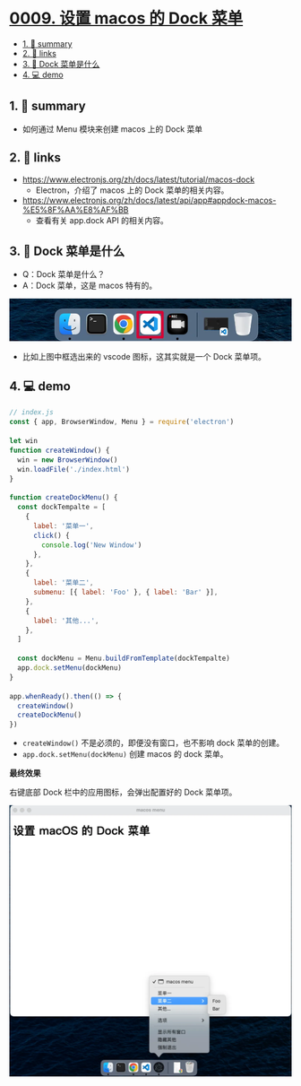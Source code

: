 # [0009. 设置 macos 的 Dock 菜单](https://github.com/Tdahuyou/electron/tree/main/0009.%20%E8%AE%BE%E7%BD%AE%20macos%20%E7%9A%84%20Dock%20%E8%8F%9C%E5%8D%95)

<!-- region:toc -->
- [1. 📝 summary](#1--summary)
- [2. 🔗 links](#2--links)
- [3. 📒 Dock 菜单是什么](#3--dock-菜单是什么)
- [4. 💻 demo](#4--demo)
<!-- endregion:toc -->
## 1. 📝 summary
- 如何通过 Menu 模块来创建 macos 上的 Dock 菜单

## 2. 🔗 links

- https://www.electronjs.org/zh/docs/latest/tutorial/macos-dock
  - Electron，介绍了 macos 上的 Dock 菜单的相关内容。
- https://www.electronjs.org/zh/docs/latest/api/app#appdock-macos-%E5%8F%AA%E8%AF%BB
  - 查看有关 app.dock API 的相关内容。

## 3. 📒 Dock 菜单是什么

- Q：Dock 菜单是什么？
- A：Dock 菜单，这是 macos 特有的。

![](md-imgs/2024-10-06-01-27-01.png)

- 比如上图中框选出来的 vscode 图标，这其实就是一个 Dock 菜单项。

## 4. 💻 demo

```js
// index.js
const { app, BrowserWindow, Menu } = require('electron')

let win
function createWindow() {
  win = new BrowserWindow()
  win.loadFile('./index.html')
}

function createDockMenu() {
  const dockTempalte = [
    {
      label: '菜单一',
      click() {
        console.log('New Window')
      },
    },
    {
      label: '菜单二',
      submenu: [{ label: 'Foo' }, { label: 'Bar' }],
    },
    {
      label: '其他...',
    },
  ]

  const dockMenu = Menu.buildFromTemplate(dockTempalte)
  app.dock.setMenu(dockMenu)
}

app.whenReady().then(() => {
  createWindow()
  createDockMenu()
})
```

- `createWindow()` 不是必须的，即便没有窗口，也不影响 dock 菜单的创建。
- `app.dock.setMenu(dockMenu)` 创建 macos 的 dock 菜单。

**最终效果**

右键底部 Dock 栏中的应用图标，会弹出配置好的 Dock 菜单项。

![](md-imgs/2024-10-06-01-28-09.png)

